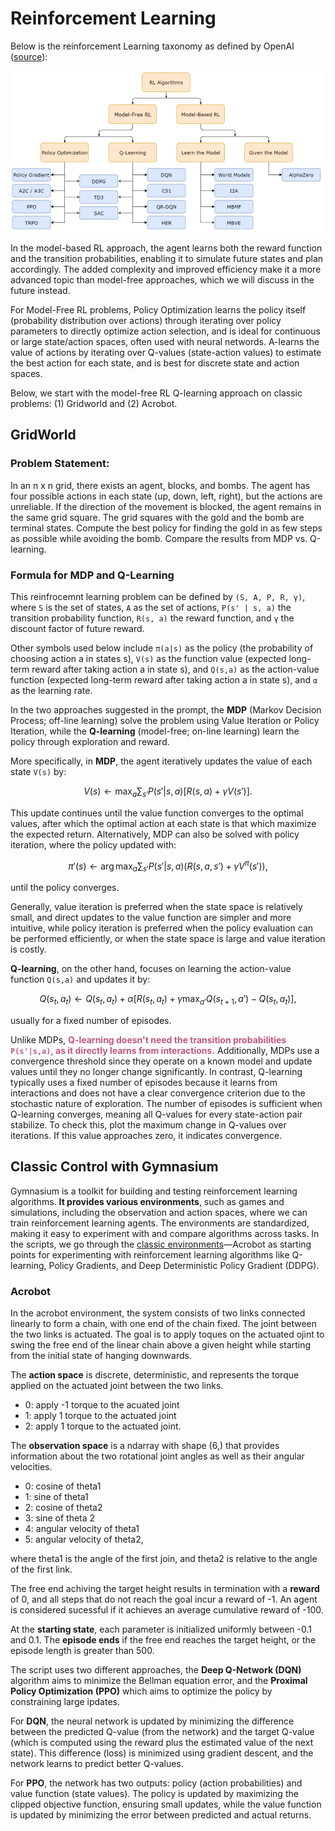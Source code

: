 # Reinforcement Learning

Below is the reinforcement Learning taxonomy as defined by OpenAI ([source](https://spinningup.openai.com/en/latest/spinningup/rl_intro2.html)):

![test](./taxonomy.jpg)

In the model-based RL approach, the agent learns both the reward function and the transition probabilities, enabling it to simulate future states and plan accordingly. The added complexity and improved efficiency make it a more advanced topic than model-free approaches, which we will discuss in the future instead.

For Model-Free RL problems, Policy Optimization learns the policy itself (probability distribution over actions) through iterating over policy parameters to directly optimize action selection, and is ideal for continuous or large state/action spaces, often used with neural networds. A-learns the value of actions by iterating over Q-values (state-action values) to estimate the best action for each state, and is best for discrete state and action spaces.

Below, we start with the model-free RL Q-learning approach on classic problems: (1) Gridworld and (2) Acrobot.

## GridWorld
### Problem Statement:
In an n x n grid, there exists an agent, blocks, and bombs. The agent has four possible actions in each state (up, down, left, right), but the actions are unreliable. If the direction of the movement is blocked, the agent remains in the same grid square. The grid squares with the gold and the bomb are terminal states. Compute the best policy for finding the gold in as few steps as possible while avoiding the bomb. Compare the results from MDP vs. Q-learning.


### Formula for MDP and Q-Learning
This reinfrocemnt learning problem can be defined by `(S, A, P, R, γ)`, where `S` is the set of states, `A` as the set of actions, `P(s' | s, a)` the transition probability function, `R(s, a)` the reward function, and `γ` the discount factor of future reward. 

Other symbols used below include `π(a|s)` as the policy (the probability of choosing action a in states s), `V(s)` as the function value (expected long-term reward after taking action a in state s), and `Q(s,a)` as the action-value function (expected long-term reward after taking action a in state s), and `α` as the learning rate.

In the two approaches suggested in the prompt, the **MDP** (Markov Decision Process; off-line learning) solve the problem using Value Iteration or Policy Iteration, while the **Q-learning** (model-free; on-line learning) learn the policy through exploration and reward.

More specifically, in **MDP**, the agent iteratively updates the value of each state `V(s)` by:

$$
V(s) \leftarrow \max_a \sum_{s'} P(s' | s, a)[R(s,a) + \gamma V(s')].
$$

This update continues until the value function converges to the optimal values, after which the optimal action at each state is that which maximize the expected return. Alternatively, MDP can also be solved with policy iteration, where the policy updated with:

$$
\pi'(s) \leftarrow \arg \max_a \sum_{s'} P(s'|s,a)(R(s,a,s') + \gamma V^\pi (s')),
$$

until the policy converges. 

Generally, value iteration is preferred when the state space is relatively small, and direct updates to the value function are simpler and more intuitive, while policy iteration is preferred when the policy evaluation can be performed efficiently, or when the state space is large and value iteration is costly. 

**Q-learning**, on the other hand, focuses on learning the action-value function `Q(s,a)` and updates it by:

$$
Q(s_t, a_t) \leftarrow Q(s_t, a_t) + \alpha [R(s_t, a_t) +\gamma \max_{a'} Q(s_{t+1}, a') - Q(s_t, a_t)],
$$

usually for a fixed number of episodes.

Unlike MDPs, **<span style="color:#C05780">Q-learning doesn't need the transition probabilities `P(s'|s,a)`, as it directly learns from interactions.</span>** Additionally, MDPs use a convergence threshold since they operate on a known model and update values until they no longer change significantly. In contrast, Q-learning typically uses a fixed number of episodes because it learns from interactions and does not have a clear convergence criterion due to the stochastic nature of exploration. The number of episodes is sufficient when Q-learning converges, meaning all Q-values for every state-action pair stabilize. To check this, plot the maximum change in Q-values over iterations. If this value approaches zero, it indicates convergence.

## Classic Control with Gymnasium

Gymnasium is a toolkit for building and testing reinforcement learning algorithms. **It provides various environments**, such as games and simulations, including the observation and action spaces, where we can train reinforcement learning agents. The environments are standardized, making it easy to experiment with and compare algorithms across tasks. In the scripts, we go through the [classic environments](https://gymnasium.farama.org/environments/classic_control/)—Acrobot as starting points for experimenting with reinforcement learning algorithms like Q-learning, Policy Gradients, and Deep Deterministic Policy Gradient (DDPG).

### Acrobot

In the acrobot environment, the system consists of two links connected linearly to form a chain, with one end of the chain fixed. The joint between the two links is actuated. The goal is to apply toques on the actuated ojint to swing the free end of the linear chain above a given height while starting from the initial state of hanging downwards.

The **action space** is discrete, deterministic, and represents the torque applied on the actuated joint between the two links. 

- 0: apply -1 torque to the acuated joint
- 1: apply 1 torque to the actuated joint
- 2: apply 1 torque to the actuated joint.

The **observation space** is a ndarray with shape (6,) that provides information about the two rotational joint angles as well as their angular velocities.

- 0: cosine of theta1
- 1: sine of theta1
- 2: cosine of theta2
- 3: sine of theta 2
- 4: angular velocity of theta1
- 5: angular velocity of theta2,

where theta1 is the angle of the first join, and theta2 is relative to the angle of the first link.

The free end achiving the target height results in termination with a **reward** of 0, and all steps that do not reach the goal incur a reward of -1. An agent is considered sucessful if it achieves an average cumulative reward of -100.

At the **starting state**, each parameter is initialized uniformly between -0.1 and 0.1. The **episode ends** if the free end reaches the target height, or the episode length is greater than 500.

The script uses two different approaches, the **Deep Q-Network (DQN)** algorithm aims to minimize the Bellman equation error, and the **Proximal Policy Optimization (PPO)** which aims to optimize the policy by constraining large ipdates.

For **DQN**, the neural network is updated by minimizing the difference between the predicted Q-value (from the network) and the target Q-value (which is computed using the reward plus the estimated value of the next state). This difference (loss) is minimized using gradient descent, and the network learns to predict better Q-values.

For **PPO**, the network has two outputs: policy (action probabilities) and value function (state values). The policy is updated by maximizing the clipped objective function, ensuring small updates, while the value function is updated by minimizing the error between predicted and actual returns.